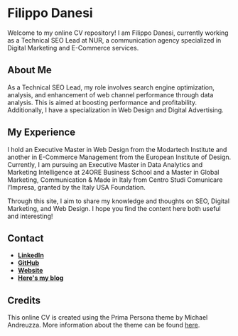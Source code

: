 # Filippo Danesi

Welcome to my online CV repository! I am Filippo Danesi, currently working as a Technical SEO Lead at NUR, a communication agency specialized in Digital Marketing and E-Commerce services.

## About Me

As a Technical SEO Lead, my role involves search engine optimization, analysis, and enhancement of web channel performance through data analysis. This is aimed at boosting performance and profitability. Additionally, I have a specialization in Web Design and Digital Advertising.

## My Experience

I hold an Executive Master in Web Design from the Modartech Institute and another in E-Commerce Management from the European Institute of Design. Currently, I am pursuing an Executive Master in Data Analytics and Marketing Intelligence at 24ORE Business School and a Master in Global Marketing, Communication & Made in Italy from Centro Studi Comunicare l’Impresa, granted by the Italy USA Foundation.

Through this site, I aim to share my knowledge and thoughts on SEO, Digital Marketing, and Web Design. I hope you find the content here both useful and interesting!

## Contact

- [**LinkedIn**](https://www.linkedin.com/in/filippodanesi)
- [**GitHub**](https://github.com/filippodanesi)
- [**Website**](https://www.filippodanesi.it)
- [**Here's my blog**](https://www.serp-secrets.com)

## Credits

This online CV is created using the Prima Persona theme by Michael Andreuzza. More information about the theme can be found [here](https://lexingtonthemes.com/info/primapersona/).

